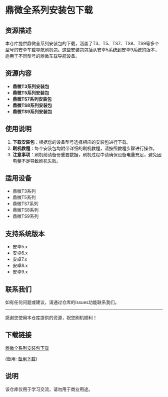# 鼎微全系列安装包下载

## 资源描述

本仓库提供鼎微全系列安装包的下载，涵盖了T3、T5、TS7、TS8、TS9等多个型号的安卓车载导航刷机包。这些安装包包括从安卓5系统到安卓9系统的版本，适用于不同型号的鼎微车载导航设备。

## 资源内容

- **鼎微T3系列安装包**
- **鼎微T5系列安装包**
- **鼎微TS7系列安装包**
- **鼎微TS8系列安装包**
- **鼎微TS9系列安装包**

## 使用说明

1. **下载安装包**：根据您的设备型号选择相应的安装包进行下载。
2. **刷机教程**：每个安装包均附带详细的刷机教程，请按照教程步骤进行操作。
3. **注意事项**：刷机前请备份重要数据，刷机过程中请确保设备电量充足，避免因电量不足导致刷机失败。

## 适用设备

- 鼎微T3系列
- 鼎微T5系列
- 鼎微TS7系列
- 鼎微TS8系列
- 鼎微TS9系列

## 支持系统版本

- 安卓5.x
- 安卓6.x
- 安卓7.x
- 安卓8.x
- 安卓9.x

## 联系我们

如有任何问题或建议，请通过仓库的Issues功能联系我们。

---

感谢您使用本仓库提供的资源，祝您刷机顺利！

## 下载链接
[鼎微全系列安装包下载](https://pan.quark.cn/s/b16ae93d4b72) 

(备用: [备用下载](https://pan.baidu.com/s/1VDvvuSvpOeCol8A982JhSQ?pwd=1234))

## 说明

该仓库仅用于学习交流，请勿用于商业用途。

